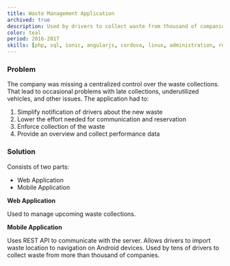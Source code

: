 ```yaml
---
title: Waste Management Application
archived: true
description: Used by drivers to collect waste from thousand of companies.
color: teal
period: 2016-2017
skills: [php, sql, ionic, angularjs, cordova, linux, administration, rest, api, git, js, jquery, gulp]
---
```


### Problem

The company was missing a centralized control over the waste collections. That lead to occasional problems with late collections, underutilized vehicles, and other issues. The application had to:

1. Simplify notification of drivers about the new waste
2. Lower the effort needed for communication and reservation
3. Enforce collection of the waste
4. Provide an overview and collect performance data

### Solution

Consists of two parts:
- Web Application
- Mobile Application

**Web Application**

Used to manage upcoming waste collections.

**Mobile Application**

Uses REST API to communicate with the server. Allows drivers to import waste location to navigation on Android devices. Used by tens of drivers to collect waste from more than thousand of companies.